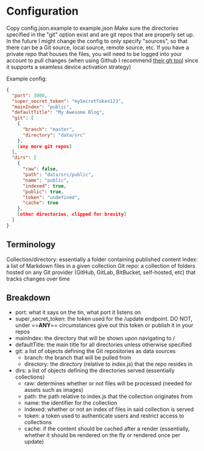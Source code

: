# Configuration
Copy config.json.example to example.json
Make sure the directories specified in the "git" option exist and are git repos that are properly set up.  In the future I might change the config to only specify "sources", so that there can be a Git source, local source, remote source, etc.
If you have a private repo that houses the files, you will need to be logged into your account to pull changes (when using Github I recommend [their gh tool](https://cli.github.com/) since it supports a seamless device activation strategy)

Example config:
```json
{
  "port": 3000,
  "super_secret_token": "mySecretToken123",
  "mainIndex": "public",
  "defaultTitle": "My Awesome Blog",
  "git": [
    {
      "branch": "master",
      "directory": "data/src"
    },
    [any more git repos]
  ],
  "dirs": [
    {
      "raw": false,
      "path": "data/src/public",
      "name": "public",
      "indexed": true,
      "public": true,
      "token": "undefined",
      "cache": true
    },
    [other directories, clipped for brevity]
  ]
}
```
## Terminology
Collection/directory: essentially a folder containing published content
Index: a list of Markdown files in a given collection
Git repo: a collection of folders hosted on any Git provider (GitHub, GitLab, BitBucket, self-hosted, etc) that tracks changes over time

## Breakdown
- port: what it says on the tin, what port it listens on
- super_secret_token: the token used for the /update endpoint.  DO NOT, under ==**ANY**== circumstances give out this token or publish it in your repos
- mainIndex: the directory that will be shown upon navigating to /
- defaultTitle: the main title for all directories unless otherwise specified
- git: a list of objects defining the Git repositories as data sources
  - branch: the branch that will be pulled from
  - directory: the directory (relative to index.js) that the repo resides in
- dirs: a list of objects defining the directories served (essentially collections)
  - raw: determines whether or not files will be processed (needed for assets such as images)
  - path: the path relative to index.js that the collection originates from
  - name: the identifier for the collection
  - indexed: whether or not an index of files in said collection is served
  - token: a token used to authenticate users and restrict access to collections
  - cache: if the content should be cached after a render (essentially, whether it should be rendered on the fly or rendered once per update)
 
